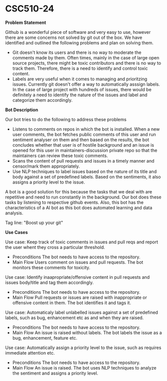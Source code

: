 # CSC510-24

**Problem Statement**

Github is a wonderful piece of software and very easy to use, however there are some concerns not solved by git out of the box. We have identified and outlined the following problems and plan on solving them.

* Git doesn't know its users and there is no way to moderate the comments made by them. Often times, mainly in the case of large open source projects, there might be toxic contributors and there is no way to track them. Therefore, there is a need to identify and control toxic content.
* Labels are very useful when it comes to managing and prioritzing issues. Currently git doesn't offer a way to automatically asssign labels. In the case of large project with hundreds of issues, there would be definitely a need to identify the nature of the issues and label and categorize them accordingly.

**Bot Description**

Our bot tries to do the following to address these problems
* Listens to comments on repos in which the bot is installed. When a new user comments, the bot fetches public comments of this user and run sentiment analyser on them and then based on the results, the bot concludes whether that user is of hostile background and an issue is opened for this user in maintainers-discussion private repo so that the maintainers can review these toxic comments.
* Scans the content of pull requests and issues in a timely manner and censor/mark them appropriately.
* Use NLP techniques to label issues based on the nature of its title and body against a set of predefined labels. Based on the sentiments, it also assigns a priority level to the issue.

A bot is a good solution for this because the tasks that we deal with are repetitive and need to run constantly in the background. Our bot does these tasks by listening to respective github events. Also, this bot has the characteristics of a AI bot as this bot does automated learning and data analysis.

Tag line: "Boost up your git"

**Use Cases**

Use case: Keep track of toxic comments in issues and pull reqs and report the user whent they cross a particular threshold.
* Preconditions
  The bot needs to have access to the repository.
* Main Flow
  Users comment on issues and pull requests. The bot monitors these comments for toxicity.

Use case: Identify inaapropriate/offensive content in pull requests and issues body/title and tag them accordingly.
* Preconditions
  The bot needs to have access to the repository.
* Main Flow
  Pull requests or issues are raised with inappropriate or offensive content in them. The bot identifies it and tags it.
  
Use case: Automaticaly label unlabelled issues against a set of predefined labels, such as bug, enhancement etc as and when they are raised.
* Preconditions
  The bot needs to have access to the repository.
* Main Flow
  An issue is raised without labels. The bot labels the issue as a bug, enhancement, feature etc.

Use case: Automatically assign a priority level to the issue, such as requires immediate attention etc.
* Preconditions
  The bot needs to have access to the repository.
* Main Flow
  An issue is raised. The bot uses NLP techniques to analyze the sentiment and assigns a priority level.

